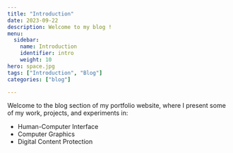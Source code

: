 ```yaml
---
title: "Introduction"
date: 2023-09-22
description: Welcome to my blog !
menu:
  sidebar:
    name: Introduction
    identifier: intro
    weight: 10
hero: space.jpg
tags: ["Introduction", "Blog"]
categories: ["blog"]

---
```


Welcome to the blog section of my portfolio website, where I present some of my work, projects, and experiments in:

- Human-Computer Interface
- Computer Graphics 
- Digital Content Protection
